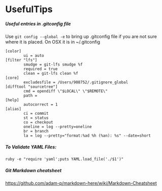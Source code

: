 # UsefulTips

##### Useful entries in .gitconfig file
Use `git config --global -e` to bring up .gitconfig file if you are not sure where it is placed. On OSX it is in ~/.gitconfig

```
[color]
        ui = auto
[filter "lfs"]
        smudge = git-lfs smudge %f
        required = true
        clean = git-lfs clean %f
[core]
        excludesfile = /Users/908752/.gitignore_global
[difftool "sourcetree"]
        cmd = opendiff \"$LOCAL\" \"$REMOTE\"
        path =
[help]
        autocorrect = 1
[alias]
        ci = commit
        st = status
        co = checkout
        oneline = log --pretty=oneline
        br = branch
        la = log --pretty="format:%ad %h (%an): %s" --date=short
```

##### To Validate YAML Files:
`ruby -e "require 'yaml';puts YAML.load_file('./$1')"`

##### Git Markdown cheatsheet
https://github.com/adam-p/markdown-here/wiki/Markdown-Cheatsheet
